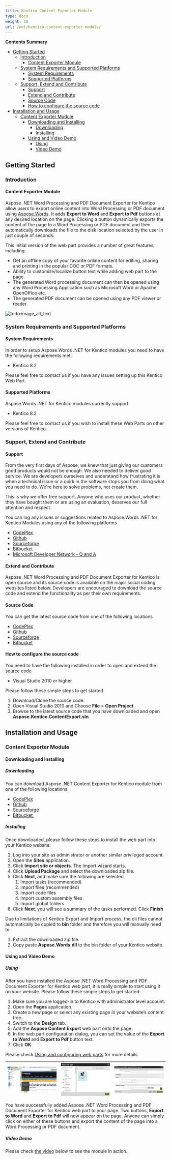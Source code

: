 ```yaml
---
title: Kentico Content Exporter Module
type: docs
weight: 10
url: /net/kentico-content-exporter-module/
---
```


**Contents Summary**

- [Getting Started](#KenticoContentExporterModule-GettingStarted) 
  - [Introduction](#KenticoContentExporterModule-Introduction) 
    - [Content Exporter Module](#KenticoContentExporterModule-ContentExporterModule)
  - [System Requirements and Supported Platforms](#KenticoContentExporterModule-SystemRequirementsandSupportedPlatforms) 
    - [System Requirements](#KenticoContentExporterModule-SystemRequirements)
    - [Supported Platforms](#KenticoContentExporterModule-SupportedPlatforms)
  - [Support, Extend and Contribute](#KenticoContentExporterModule-Support,ExtendandContribute) 
    - [Support](#KenticoContentExporterModule-Support)
    - [Extend and Contribute](#KenticoContentExporterModule-ExtendandContribute)
    - [Source Code](#KenticoContentExporterModule-SourceCode)
    - [How to configure the source code](#KenticoContentExporterModule-Howtoconfigurethesourcecode)
- [Installation and Usage](#KenticoContentExporterModule-InstallationandUsage) 
  - [Content Exporter Module](#KenticoContentExporterModule-ContentExporterModule.1) 
    - [Downloading and Installing](#KenticoContentExporterModule-DownloadingandInstalling) 
      - [Downloading](#KenticoContentExporterModule-Downloading)
      - [Installing](#KenticoContentExporterModule-Installing)
    - [Using and Video Demo](#KenticoContentExporterModule-UsingandVideoDemo) 
      - [Using](#KenticoContentExporterModule-Using)
      - [Video Demo](#KenticoContentExporterModule-VideoDemo)
## **Getting Started**
### **Introduction**
#### **Content Exporter Module**
Aspose .NET Word Processing and PDF Document Exporter for Kentico allow users to export online content into Word Processing or PDF document using [Aspose.Words](http://www.aspose.com/word-component-suite.aspx). It adds **Export to Word** and **Export to Pdf** buttons at any desired location on the page. Clicking a button dynamically exports the content of the page to a Word Processing or PDF document and then automatically downloads the file to the disk location selected by the user in just couple of seconds.

This initial version of the web part provides a number of great features, including:

- Get an offline copy of your favorite online content for editing, sharing and printing in the popular DOC or PDF formats.
- Ability to customize/localize button text while adding web part to the page.
- The generated Word processing document can then be opened using any Word Processing Application such as Microsoft Word or Apache OpenOffice etc.
- The generated PDF document can be opened using any PDF viewer or reader.

![todo:image_alt_text](http://www.aspose.com/blogs/wp-content/uploads/2015/02/Aspose-.NET-Word-Processing-and-PDF-Document-Exporter-for-Kentico.png)
### **System Requirements and Supported Platforms**
#### **System Requirements**
In order to setup Aspose.Words .NET for Kentico modules you need to have the following requirements met:

- Kentico 8.2

Please feel free to contact us if you have any issues setting up this Kentico Web Part.
#### **Supported Platforms**
Aspose.Words .NET for Kentico modules currently support

- Kentico 8.2

Please feel free to contact us if you wish to install these Web Parts on other versions of Kentico.
### **Support, Extend and Contribute**
#### **Support**
From the very first days of Aspose, we knew that just giving our customers good products would not be enough. We also needed to deliver good service. We are developers ourselves and understand how frustrating it is when a technical issue or a quirk in the software stops you from doing what you need to do. We're here to solve problems, not create them.

This is why we offer free support. Anyone who uses our product, whether they have bought them or are using an evaluation, deserves our full attention and respect.

You can log any issues or suggestions related to Aspose.Words .NET for Kentico Modules using any of the following platforms

- [CodePlex ](https://asposekentico.codeplex.com/workitem/list/basic)
- [Github ](https://github.com/asposemarketplace/Aspose_for_Kentico/issues)
- [Sourceforge ](https://sourceforge.net/p/asposekentico/tickets/)
- [Bitbucket ](https://bitbucket.org/asposemarketplace/aspose-for-kentico/issues?status=new&status=open)
- [Microsoft Developer Network - Q and A ](https://code.msdn.microsoft.com/Aspose-NET-Word-Processing-5248fcd7/view/Discussions#content)
#### **Extend and Contribute**
Aspose .NET Word Processing and PDF Document Exporter for Kentico is open source and its source code is available on the major social coding websites listed below. Developers are encouraged to download the source code and extend the functionality as per their own requirements.
#### **Source Code**
You can get the latest source code from one of the following locations

- [CodePlex ](https://asposekentico.codeplex.com/SourceControl/latest)
- [Github ](https://github.com/asposemarketplace/Aspose_for_Kentico)
- [Sourceforge ](https://sourceforge.net/p/asposekentico/code/ci/master/tree/)
- [Bitbucket ](https://bitbucket.org/asposemarketplace/aspose-for-kentico/src)
#### **How to configure the source code**
You need to have the following installed in order to open and extend the source code

- Visual Studio 2010 or higher

Please follow these simple steps to get started

1. Download/Clone the source code.
1. Open Visual Studio 2010 and Choose **File** > **Open Project**
1. Browse to the latest source code that you have downloaded and open **Aspose.Kentico.ContentExport.sln**
## **Installation and Usage**
### **Content Exporter Module**
#### **Downloading and Installing**
##### **Downloading**
You can download Aspose .NET Content Exporter for Kentico module from one of the following locations

- [CodePlex](https://asposekentico.codeplex.com/releases)
- [Github ](https://github.com/asposemarketplace/Aspose_for_Kentico/releases)
- [Sourceforge ](https://sourceforge.net/projects/asposekentico/files/)
- [Bitbucket ](https://bitbucket.org/asposemarketplace/aspose-for-kentico/downloads)
##### **Installing**
Once downloaded, please follow these steps to install the web part into your Kentico website:

1. Log into your site as administrator or another similar privileged account.
1. Open the **Sites** application.
1. Click **Import site or objects**. The Import wizard starts.
1. Click **Upload Package** and select the downloaded zip file.
1. Click **Next**, and make sure the following are selected
   1. Import tasks (recommended)
   1. Import files (recommended)
   1. Import code files
   1. Import custom assembly files
   1. Import global folders
1. Click **Next**, you will see a summary of the tasks performed. Click **Finish**

Due to limitations of Kentico Export and Import process, the dll files cannot automatically be copied to **bin** folder and therefore you will manually need to

1. Extract the downloaded zip file.
1. Copy paste **Aspose.Words.dll** to the bin folder of your Kentico website.
#### **Using and Video Demo**
##### **Using**
After you have installed the Aspose .NET Word Processing and PDF Document Exporter for Kentico web part, it is really simple to start using it on your website. Please follow these simple steps to get started:

1. Make sure you are logged-in to Kentico with administrator level account.
1. Open the **Pages** application.
1. Create a new page or select any existing page in your website’s content tree.
1. Switch to the **Design** tab.
1. Add the **Aspose Content Export** web part onto the page.
1. In the web part configuration dialog, you can set the value of the **Export to Word** and **Export to Pdf** button text.
1. Click **OK**.

Please check [Using and configuring web parts](https://docs.kentico.com/display/K8/Using+and+configuring+web+parts) for more details. 


|![todo:image_alt_text](kentico-content-exporter-module_1)|![todo:image_alt_text](kentico-content-exporter-module_2)|![todo:image_alt_text](kentico-content-exporter-module_3)|
| :- | :- | :- |

You have successfully added Aspose .NET Word Processing and PDF Document Exporter for Kentico web part to your page. Two buttons, **Export to Word** and **Export to Pdf** will now appear on the page. Anyone can simply click on either of these buttons and export the content of the page into a Word Processing or PDF document.
##### **Video Demo**
Please check [the video](https://www.youtube.com/watch?v=hQ5WymCWANA) below to see the module in action.
